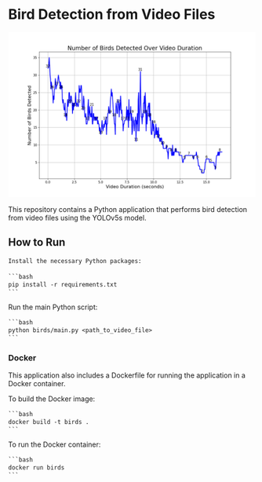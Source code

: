 # Bird Detection from Video Files


![Bird Detection from Video Files](/data/output/num_birds_detected_vs_video_duration.png)

This repository contains a Python application that performs bird detection from video files using the YOLOv5s model.

## How to Run

    Install the necessary Python packages:

    ```bash
    pip install -r requirements.txt
    ```

Run the main Python script:

    ```bash
    python birds/main.py <path_to_video_file>
    ```

### Docker

This application also includes a Dockerfile for running the application in a Docker container.

To build the Docker image:

    ```bash
    docker build -t birds .
    ```
To run the Docker container:

    ```bash
    docker run birds
    ```
